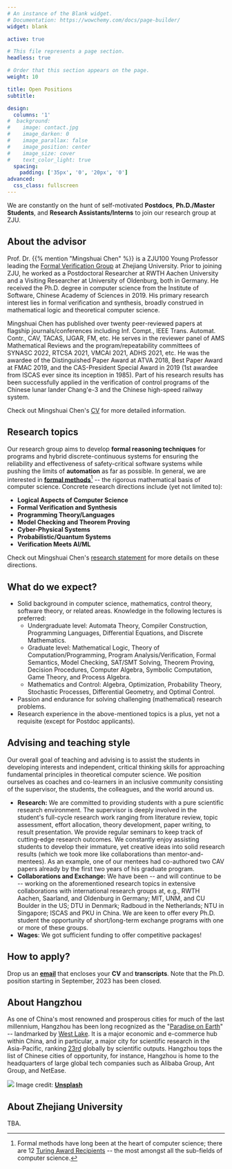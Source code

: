 ```yaml
---
# An instance of the Blank widget.
# Documentation: https://wowchemy.com/docs/page-builder/
widget: blank

active: true

# This file represents a page section.
headless: true

# Order that this section appears on the page.
weight: 10

title: Open Positions
subtitle:

design:
  columns: '1'
#  background:
#    image: contact.jpg
#    image_darken: 0
#    image_parallax: false
#    image_position: center
#    image_size: cover
#    text_color_light: true
  spacing:
    padding: ['35px', '0', '20px', '0']
advanced:
  css_class: fullscreen
---
```


We are constantly on the hunt of self-motivated **Postdocs**, **Ph.D./Master Students**, and **Research Assistants/Interns** to join our research group at ZJU.


## About the advisor

Prof. Dr. {{% mention "Mingshuai Chen" %}} is a ZJU100 Young Professor leading the [Formal Verification Group](https://fiction-zju.github.io/) at Zhejiang University. Prior to joining ZJU, he worked as a Postdoctoral Researcher at RWTH Aachen University and a Visiting Researcher at University of Oldenburg, both in Germany. He received the Ph.D. degree in computer science from the Institute of Software, Chinese Academy of Sciences in 2019. His primary research interest lies in formal verification and synthesis, broadly construed in mathematical logic and theoretical computer science.

Mingshuai Chen has published over twenty peer-reviewed papers at flagship journals/conferences including Inf. Compt., IEEE Trans. Automat. Contr., CAV, TACAS, IJGAR, FM, etc. He serves in the reviewer panel of AMS Mathematical Reviews and the program/repeatability committees of SYNASC 2022, RTCSA 2021, VMCAI 2021, ADHS 2021, etc. He was the awardee of the Distinguished Paper Award at ATVA 2018, Best Paper Award at FMAC 2019, and the CAS-President Special Award in 2019 (1st awardee from ISCAS ever since its inception in 1985). Part of his research results has been successfully applied in the verification of control programs of the Chinese lunar lander Chang'e-3 and the Chinese high-speed railway system.

<i class="fa-solid fa-download"></i> Check out Mingshuai Chen's [CV](/files/CV_Mingshuai%20Chen.pdf) for more detailed information.


## Research topics

Our research group aims to develop **formal reasoning techniques** for programs and hybrid discrete-continuous systems for ensuring the reliability and effectiveness of safety-critical software systems while pushing the limits of **automation** as far as possible. In general, we are interested in [**formal methods**](https://link.springer.com/chapter/10.1007/978-3-319-06410-9_4)[^1] -- the rigorous mathematical basis of computer science. Concrete research directions include (yet not limited to):

* **Logical Aspects of Computer Science**
* **Formal Verification and Synthesis**
* **Programming Theory/Languages**
* **Model Checking and Theorem Proving**
* **Cyber-Physical Systems**
* **Probabilistic/Quantum Systems**
* **Verification Meets AI/ML**

<i class="fa-solid fa-download"></i> Check out Mingshuai Chen's [research statement](/files/Research%20Statement_Mingshuai%20Chen.pdf) for more details on these directions.

[^1]: Formal methods have long been at the heart of computer science; there are 12 [Turing Award Recipients](https://en.wikipedia.org/wiki/Turing_Award#Recipients) -- the most amongst all the sub-fields of computer science.


## What do we expect?

* Solid background in computer science, mathematics, control theory, software theory, or related areas. Knowledge in the following lectures is preferred:
  - Undergraduate level: Automata Theory, Compiler Construction, Programming Languages, Differential Equations, and Discrete Mathematics.
  - Graduate level: Mathematical Logic, Theory of Computation/Programming, Program Analysis/Verification, Formal Semantics, Model Checking, SAT/SMT Solving, Theorem Proving, Decision Procedures, Computer Algebra, Symbolic Computation, Game Theory, and Process Algebra.
  - Mathematics and Control: Algebra, Optimization, Probability Theory, Stochastic Processes, Differential Geometry, and Optimal Control.
* Passion and endurance for solving challenging (mathematical) research problems.
* Research experience in the above-mentioned topics is a plus, yet not a requisite (except for Postdoc applicants).


## Advising and teaching style

Our overall goal of teaching and advising is to assist the students in developing interests and independent, critical thinking skills for approaching fundamental principles in theoretical computer science. We position ourselves as coaches and co-learners in an inclusive community consisting of the supervisor, the students, the colleagues, and the world around us.

* **Research:** We are committed to providing students with a pure scientific research environment. The supervisor is deeply involved in the student's full-cycle research work ranging from literature review, topic assessment, effort allocation, theory development, paper writing, to result presentation. We provide regular seminars to keep track of cutting-edge research outcomes. We constantly enjoy assisting students to develop their immature, yet creative ideas into solid research results (which we took more like collaborations than mentor-and-mentees). As an example, one of our mentees had co-authored two CAV papers already by the first two years of his graduate program.
* **Collaborations and Exchange:** We have been -- and will continue to be -- working on the aforementioned research topics in extensive collaborations with international research groups at, e.g., RWTH Aachen, Saarland, and Oldenburg in Germany; MIT, UNM, and CU Boulder in the US; DTU in Denmark; Radboud in the Netherlands; NTU in Singapore; ISCAS and PKU in China. We are keen to offer every Ph.D. student the opportunity of short/long-term exchange programs with one or more of these groups.
* **Wages**: We got sufficient funding to offer competitive packages!


## How to apply?

Drop us an [**email**](mailto:chenms@cs.rwth-aachen.de) that encloses your **CV** and **transcripts**. Note that the Ph.D. position starting in September, 2023 has been closed.


## About Hangzhou

As one of China's most renowned and prosperous cities for much of the last millennium, Hangzhou has been long recognized as the "[Paradise on Earth](https://en.wikipedia.org/wiki/Hangzhou#Ancient_proverbs_about_Hangzhou)" -- landmarked by [West Lake](https://en.wikipedia.org/wiki/West_Lake). It is a major economic and e-commerce hub within China, and in particular, a major city for scientific research in the Asia-Pacific, ranking [23rd](https://en.wikipedia.org/wiki/List_of_cities_by_scientific_output) globally by scientific outputs. Hangzhou tops the list of Chinese cities of opportunity, for instance, Hangzhou is home to the headquarters of large global tech companies such as Alibaba Group, Ant Group, and NetEase.

<div style="position: relative">
    <img src="/files/West-Lake.jpeg">
    <span class="article-header-caption">Image credit: <a href="https://unsplash.com/" target="_blank" rel="noopener"><strong>Unsplash</strong></a></span>
</div>

<!-- ![West Lake](/files/West-Lake.jpeg "Image credit: [**Unsplash**](https://unsplash.com/)") -->


## About Zhejiang University

TBA.
